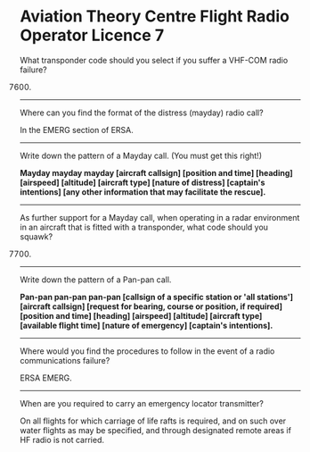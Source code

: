 # Aviation Theory Centre Flight Radio Operator Licence 7

What transponder code should you select if you suffer a VHF-COM radio failure?

7600.

----

Where can you find the format of the distress (mayday) radio call?

In the EMERG section of ERSA.

----

Write down the pattern of a Mayday call. (You must get this right!)

**Mayday mayday mayday [aircraft callsign] [position and time] [heading] [airspeed] [altitude] [aircraft type] [nature of distress] [captain's intentions] [any other information that may facilitate the rescue].**

----

As further support for a Mayday call, when operating in a radar environment in an aircraft that is fitted with a transponder, what code should you squawk?

7700.

----

Write down the pattern of a Pan-pan call.

**Pan-pan pan-pan pan-pan [callsign of a specific station or 'all stations'] [aircraft callsign] [request for bearing, course or position, if required] [position and time] [heading] [airspeed] [altitude] [aircraft type] [available flight time] [nature of emergency] [captain's intentions].**

----

Where would you find the procedures to follow in the event of a radio communications failure?

ERSA EMERG.

----

When are you required to carry an emergency locator transmitter?

On all flights for which carriage of life rafts is required, and on such over water flights as may be specified, and through designated remote areas if HF radio is not carried.

